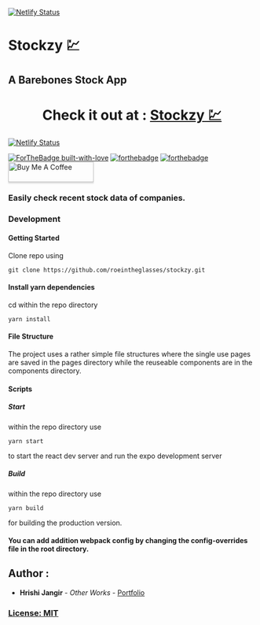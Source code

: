 

[![Netlify Status](https://api.netlify.com/api/v1/badges/f02e251d-5125-430a-a60c-b3ef52f95fb2/deploy-status)](https://app.netlify.com/sites/stockzy/deploys)

# Stockzy 💹
## A Barebones Stock App



<h1 align="center">
  Check it out at : <a href="https://stockzy.netlify.app/">Stockzy 💹</a>
</h1>


[![Netlify Status](https://api.netlify.com/api/v1/badges/f02e251d-5125-430a-a60c-b3ef52f95fb2/deploy-status)](https://app.netlify.com/sites/stockzy/deploys)

[![ForTheBadge built-with-love](http://ForTheBadge.com/images/badges/built-with-love.svg)](https://github.com/roeintheglasses/apollo)
[![forthebadge](https://forthebadge.com/images/badges/designed-in-ms-paint.svg)](https://forthebadge.com)
[![forthebadge](https://forthebadge.com/images/badges/powered-by-electricity.svg)](https://forthebadge.com)
<a href="https://www.buymeacoffee.com/roeintheglasses" target="_blank"><img src="https://www.buymeacoffee.com/assets/img/custom_images/orange_img.png" alt="Buy Me A Coffee" style="height: 41px !important;width: 174px !important;box-shadow: 0px 3px 2px 0px rgba(190, 190, 190, 0.5) !important;-webkit-box-shadow: 0px 3px 2px 0px rgba(190, 190, 190, 0.5) !important;" ></a>



###  Easily check recent stock data of companies. 


### Development
#### Getting Started  

Clone repo using

```
git clone https://github.com/roeintheglasses/stockzy.git
```

#### Install yarn dependencies

cd within the repo directory

```
yarn install
```

#### File Structure 
The project uses a rather simple file structures where the single use pages are saved in the pages directory while the reuseable components are in the components directory.

#### Scripts 

##### Start

within the repo directory use

```
yarn start
```
to start the react dev server and run the expo development server


##### Build

within the repo directory use

```
yarn build
```
for building the production version.

#### You can add addition webpack config by changing the config-overrides file in the root directory.

## Author :

*  **Hrishi Jangir** - *Other Works* - [Portfolio](https://roeintheglasses.github.io)

### [License: MIT](LICENSE.md)  
